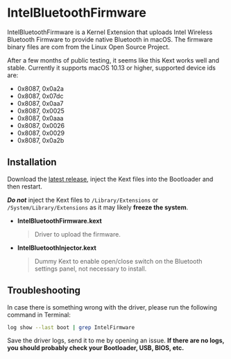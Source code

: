 # IntelBluetoothFirmware

IntelBluetoothFirmware is a Kernel Extension that uploads Intel Wireless Bluetooth Firmware to provide native Bluetooth in macOS.
The firmware binary files are com from the Linux Open Source Project.

After a few months of public testing, it seems like this Kext works well and stable.
Currently it supports macOS 10.13 or higher, supported device ids are:

- 0x8087, 0x0a2a
- 0x8087, 0x07dc
- 0x8087, 0x0aa7
- 0x8087, 0x0025
- 0x8087, 0x0aaa
- 0x8087, 0x0026
- 0x8087, 0x0029
- 0x8087, 0x0a2b

## Installation

Download the [latest release](https://github.com/zxystd/IntelBluetoothFirmware/releases/latest), inject the Kext files into the Bootloader and then restart.

***Do not*** inject the Kext files to `/Library/Extensions` or `/System/Library/Extensions` as it may likely **freeze the system**.

- **IntelBluetoothFirmware.kext**
  > Driver to upload the firmware.
- **IntelBluetoothInjector.kext**
  > Dummy Kext to enable open/close switch on the Bluetooth settings panel, not necessary to install.

## Troubleshooting

In case there is something wrong with the driver, please run the following command in Terminal:

```sh
log show --last boot | grep IntelFirmware
```

Save the driver logs, send it to me by opening an issue. **If there are no logs, you should probably check your Bootloader, USB, BIOS, etc.**
